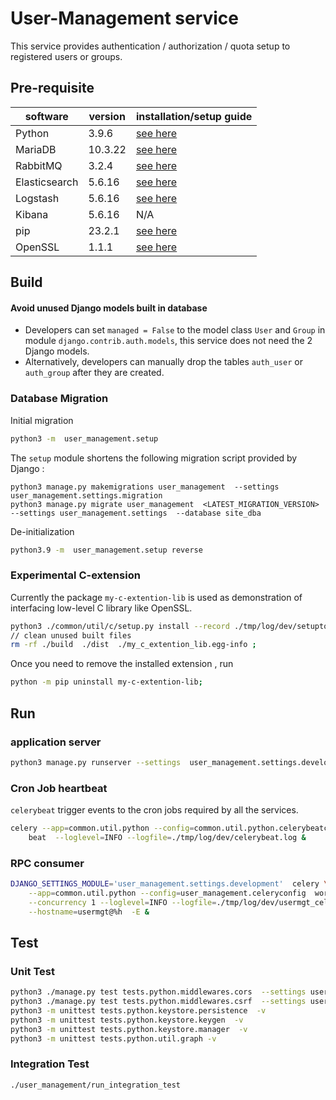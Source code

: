 # User-Management service
This service provides authentication / authorization / quota setup to registered users or groups.

## Pre-requisite
| software | version | installation/setup guide |
|-----|-----|-----|
|Python | 3.9.6 | [see here](https://github.com/metalalive/EnvToolSetupJunkBox/blob/master/build_python_from_source.md) |
|MariaDB| 10.3.22 | [see here](https://github.com/metalalive/EnvToolSetupJunkBox/blob/master/mariaDB_server_setup.md) |
|RabbitMQ| 3.2.4 | [see here](https://github.com/metalalive/EnvToolSetupJunkBox/blob/master/rabbitmq_setup.md) |
|Elasticsearch| 5.6.16 | [see here](https://github.com/metalalive/EnvToolSetupJunkBox/blob/master/ELK_setup.md#elasticsearch) | 
|Logstash| 5.6.16 | [see here](https://github.com/metalalive/EnvToolSetupJunkBox/blob/master/ELK_setup.md#logstash) |
|Kibana| 5.6.16 | N/A |
|pip| 23.2.1 | [see here](https://pip.pypa.io/en/stable/) |
|OpenSSL| 1.1.1 | [see here](https://raspberrypi.stackexchange.com/a/105663/86878) |


## Build
#### Avoid unused Django models built in database
- Developers can set `managed = False` to the model class `User` and `Group` in module `django.contrib.auth.models`, this service does not need the 2 Django models.
- Alternatively, developers can manually drop the tables `auth_user` or `auth_group` after they are created.

### Database Migration
Initial migration
```bash
python3 -m  user_management.setup
```

The `setup` module shortens the following migration script provided by Django :
```
python3 manage.py makemigrations user_management  --settings user_management.settings.migration
python3 manage.py migrate user_management  <LATEST_MIGRATION_VERSION>  --settings user_management.settings  --database site_dba
```

De-initialization
```bash
python3.9 -m  user_management.setup reverse
```

### Experimental C-extension
Currently the package `my-c-extention-lib` is used as demonstration of interfacing low-level C library like OpenSSL. 
```bash
python3 ./common/util/c/setup.py install --record ./tmp/log/dev/setuptools-install-c-exts.log ;
// clean unused built files
rm -rf ./build  ./dist  ./my_c_extention_lib.egg-info ;
```
Once you need to remove the installed extension , run
```bash
python -m pip uninstall my-c-extention-lib;
```

## Run
### application server
```bash
python3 manage.py runserver --settings  user_management.settings.development  8008 >& ./tmp/log/dev/usermgt_app.log &
```

### Cron Job heartbeat
`celerybeat` trigger events to the cron jobs required by all the services.

```bash
celery --app=common.util.python --config=common.util.python.celerybeatconfig \
    beat  --loglevel=INFO --logfile=./tmp/log/dev/celerybeat.log &
```

### RPC consumer
```bash
DJANGO_SETTINGS_MODULE='user_management.settings.development'  celery \
    --app=common.util.python --config=user_management.celeryconfig  worker \
    --concurrency 1 --loglevel=INFO --logfile=./tmp/log/dev/usermgt_celery.log \
    --hostname=usermgt@%h  -E &
```

## Test
### Unit Test
```bash
python3 ./manage.py test tests.python.middlewares.cors  --settings user_management.settings.test  --verbosity=2  
python3 ./manage.py test tests.python.middlewares.csrf  --settings user_management.settings.test  --verbosity=2
python3 -m unittest tests.python.keystore.persistence  -v
python3 -m unittest tests.python.keystore.keygen  -v
python3 -m unittest tests.python.keystore.manager  -v
python3 -m unittest tests.python.util.graph -v
```
### Integration Test
```bash
./user_management/run_integration_test
```

